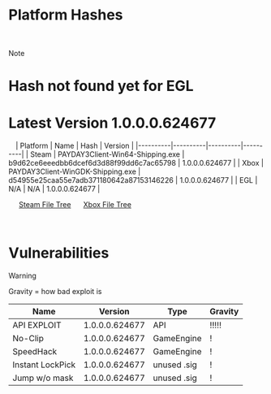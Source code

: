 # Platform Hashes
  ⠀
> [!note]
> # Hash not found yet for EGL
> # Latest Version 1.0.0.0.624677
  ⠀
| Platform | Name | Hash | Version |
|----------|----------|----------|----------|
| Steam | PAYDAY3Client-Win64-Shipping.exe | b9d62ce6eeedbb6dcef6d3d88f99dd6c7ac65798 | 1.0.0.0.624677 |
| Xbox | PAYDAY3Client-WinGDK-Shipping.exe | d54955e25caa55e7adb371180642a87153146226 | 1.0.0.0.624677 |
| EGL | N/A | N/A | 1.0.0.0.624677 |

⠀⠀[Steam File Tree](https://github.com/lmaogoodcodenotreally/pd3_hashes/blob/main/steam_tree.txt)
⠀⠀[Xbox File Tree](https://github.com/lmaogoodcodenotreally/pd3_hashes/blob/main/xbox_tree.txt)

⠀
⠀

# Vulnerabilities



> [!warning]
> Gravity = how bad exploit is



| Name | Version | Type | Gravity | 
|----------|----------|----------|----------|
| API EXPLOIT | 1.0.0.0.624677 | API | !!!!! |
| No-Clip | 1.0.0.0.624677 | GameEngine | ! |
| SpeedHack | 1.0.0.0.624677 | GameEngine | ! |
| Instant LockPick | 1.0.0.0.624677 | unused .sig | ! |
| Jump w/o mask | 1.0.0.0.624677 | unused .sig | ! |




⠀

⠀


